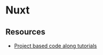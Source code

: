# Nuxt

## Resources

- [Project based code along tutorials](https://www.youtube.com/@TheWizardEngineer)
